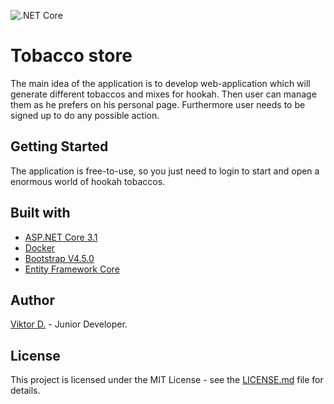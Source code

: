 ![.NET Core](https://github.com/teachmeskills-dotnet/TMS-DotNet02-Denisov/workflows/.NET%20Core/badge.svg)
# Tobacco store
The main idea of the application is to develop web-application which will generate different tobaccos and mixes for hookah. Then user can manage them as he prefers on his personal page. Furthermore user needs to be signed up to do any possible action.
## Getting Started
The application is free-to-use, so you just need to login to start and open a enormous world of hookah tobaccos.
## Built with
- [ASP.NET Core 3.1](https://docs.microsoft.com/en-us/aspnet/core/?view=aspnetcore-3.1)
- [Docker](https://www.docker.com)
- [Bootstrap V4.5.0](https://getbootstrap.com)
- [Entity Framework Core](https://docs.microsoft.com/en-us/ef/core/)
## Author
[Viktor D.](https://admiring-northcutt-353fff.netlify.app) - Junior Developer.
## License
This project is licensed under the MIT License - see the [LICENSE.md](https://github.com/teachmeskills-dotnet/TMS-DotNet02-Denisov/blob/master/LICENSE) file for details.

